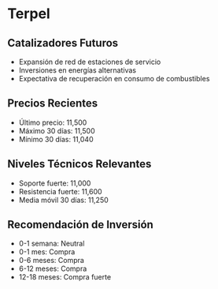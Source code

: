 # Terpel

## Catalizadores Futuros

- Expansión de red de estaciones de servicio
- Inversiones en energías alternativas
- Expectativa de recuperación en consumo de combustibles

## Precios Recientes

- Último precio: 11,500
- Máximo 30 días: 11,500
- Mínimo 30 días: 11,040

## Niveles Técnicos Relevantes

- Soporte fuerte: 11,000
- Resistencia fuerte: 11,600
- Media móvil 30 días: 11,250

## Recomendación de Inversión

- 0-1 semana: Neutral
- 0-1 mes: Compra
- 0-6 meses: Compra
- 6-12 meses: Compra
- 12-18 meses: Compra fuerte

